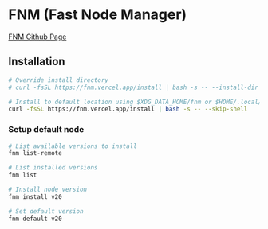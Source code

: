 # FNM (Fast Node Manager)
[FNM Github Page](https://github.com/Schniz/fnm)

## Installation
```sh
# Override install directory
# curl -fsSL https://fnm.vercel.app/install | bash -s -- --install-dir "./.fnm" --skip-shell

# Install to default location using $XDG_DATA_HOME/fnm or $HOME/.local/share/fnm
curl -fsSL https://fnm.vercel.app/install | bash -s -- --skip-shell
```

### Setup default node
```sh
# List available versions to install
fnm list-remote

# List installed versions
fnm list

# Install node version
fnm install v20

# Set default version
fnm default v20
```
